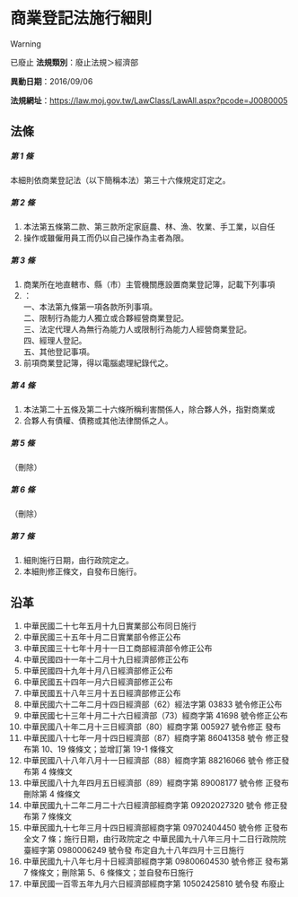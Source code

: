 # 商業登記法施行細則


> [!WARNING]
> 已廢止
**法規類別**：廢止法規＞經濟部

**異動日期**：2016/09/06  

**法規網址**：https://law.moj.gov.tw/LawClass/LawAll.aspx?pcode=J0080005



## 法條
##### 第 1 條
本細則依商業登記法（以下簡稱本法）第三十六條規定訂定之。

##### 第 2 條
1. 本法第五條第二款、第三款所定家庭農、林、漁、牧業、手工業，以自任
1. 操作或雖僱用員工而仍以自己操作為主者為限。

##### 第 3 條
1. 商業所在地直轄市、縣（市）主管機關應設置商業登記簿，記載下列事項
1. ：  
一、本法第九條第一項各款所列事項。  
二、限制行為能力人獨立或合夥經營商業登記。  
三、法定代理人為無行為能力人或限制行為能力人經營商業登記。  
四、經理人登記。  
五、其他登記事項。
1. 前項商業登記簿，得以電腦處理紀錄代之。

##### 第 4 條
1. 本法第二十五條及第二十六條所稱利害關係人，除合夥人外，指對商業或
1. 合夥人有債權、債務或其他法律關係之人。

##### 第 5 條
（刪除）

##### 第 6 條
（刪除）

##### 第 7 條
1. 細則施行日期，由行政院定之。
1. 本細則修正條文，自發布日施行。

## 沿革
1. 中華民國二十七年五月十九日實業部公布同日施行
1. 中華民國三十五年十月二日實業部令修正公布
1. 中華民國三十七年十月十一日工商部經濟部令修正公布
1. 中華民國四十一年十二月十九日經濟部修正公布
1. 中華民國四十九年十月八日經濟部修正公布
1. 中華民國五十四年一月六日經濟部修正公布
1. 中華民國五十八年三月十五日經濟部修正公布
1. 中華民國六十二年二月十四日經濟部（62）經法字第 03833  號令修正公布
1. 中華民國七十三年十月二十六日經濟部（73）經商字第 41698  號令修正公布
1.  中華民國八十年二月十三日經濟部（80）經商字第 005927 號令修正  發布
1.  中華民國八十七年一月十四日經濟部（87）經商字第 86041358 號令  修正發布第 10、19 條條文；並增訂第 19-1 條條文
1.  中華民國八十八年八月十一日經濟部（88）經商字第 88216066 號令  修正發布第 4  條條文
1.  中華民國八十九年四月五日經濟部（89）經商字第 89008177 號令修  正發布刪除第 4  條條文
1.  中華民國九十二年二月二十六日經濟部經商字第 09202027320  號令  修正發布第 7  條條文
1.  中華民國九十七年三月十四日經濟部經商字第 09702404450  號令修  正發布全文 7  條；施行日期，由行政院定之                      中華民國九十八年三月十二日行政院院臺經字第 0980006249 號令發  布定自九十八年四月十三日施行
1.  中華民國九十八年七月十日經濟部經商字第 09800604530  號令修正  發布第 7  條條文；刪除第 5、6 條條文；並自發布日施行
1.  中華民國一百零五年九月六日經濟部經商字第 10502425810  號令發  布廢止
